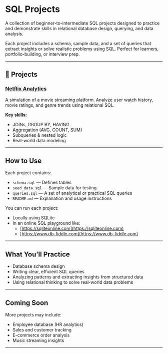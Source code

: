 # SQL Projects

A collection of beginner-to-intermediate SQL projects designed to practice and demonstrate skills in relational database design, querying, and data analysis.

Each project includes a schema, sample data, and a set of queries that extract insights or solve realistic problems using SQL. Perfect for learners, portfolio-building, or interview prep.

---

## 📁 Projects

### [Netflix Analytics](./netflix-analytics/)
A simulation of a movie streaming platform. Analyze user watch history, movie ratings, and genre trends using relational SQL.

**Key skills:**
- JOINs, GROUP BY, HAVING
- Aggregation (AVG, COUNT, SUM)
- Subqueries & nested logic
- Real-world data modeling

---

## How to Use

Each project contains:

- `schema.sql` — Defines tables
- `seed_data.sql` — Sample data for testing
- `queries.sql` — A set of analytical or practical SQL queries
- `README.md` — Explanation and usage instructions

You can run each project:
- Locally using SQLite
- In an online SQL playground like:
  - [https://sqliteonline.com](https://sqliteonline.com)
  - [https://www.db-fiddle.com](https://www.db-fiddle.com)

---

## What You’ll Practice

- Database schema design
- Writing clear, efficient SQL queries
- Analyzing patterns and extracting insights from structured data
- Using relational thinking to solve real-world data problems

---

## Coming Soon

More projects may include:
- Employee database (HR analytics)
- Sales and customer tracking
- E-commerce order analysis
- Music streaming insights

---
